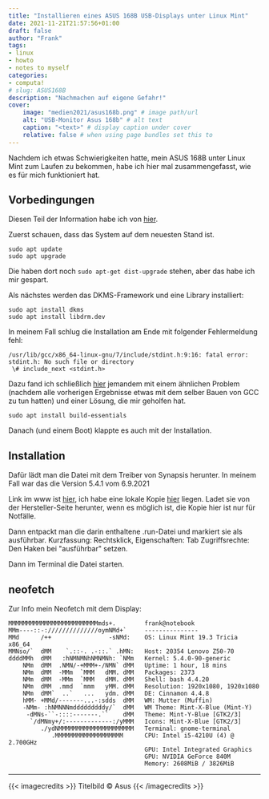 ```yaml
---
title: "Installieren eines ASUS 168B USB-Displays unter Linux Mint"
date: 2021-11-21T21:57:56+01:00
draft: false
author: "Frank"
tags:
- linux
- howto
- notes to myself
categories:
- computa!
# slug: ASUS168B
description: "Nachmachen auf eigene Gefahr!"
cover:
    image: "medien2021/asus168b.png" # image path/url
    alt: "USB-Monitor Asus 168b" # alt text
    caption: "<text>" # display caption under cover
    relative: false # when using page bundles set this to
---
```

Nachdem ich etwas Schwierigkeiten hatte, mein ASUS 168B unter Linux Mint zum Laufen zu bekommen, habe ich hier mal zusammengefasst, wie es für mich funktioniert hat.

## Vorbedingungen

Diesen Teil der Information habe ich von [hier](https://support.displaylink.com/knowledgebase/articles/684649).

Zuerst schauen, dass das System auf dem neuesten Stand ist.

    sudo apt update
    sudo apt upgrade

Die haben dort noch <code>sudo apt-get dist-upgrade</code> stehen, aber das habe ich mir gespart.

Als nächstes werden das DKMS-Framework und eine Library installiert:

    sudo apt install dkms
    sudo apt install libdrm.dev

In meinem Fall schlug die Installation am Ende mit folgender Fehlermeldung fehl:

    /usr/lib/gcc/x86_64-linux-gnu/7/include/stdint.h:9:16: fatal error: stdint.h: No such file or directory
     \# include_next <stdint.h>

 Dazu fand ich schließlich [hier](https://github.com/herdius/herdius-core/issues/14) jemandem mit einem ähnlichen Problem (nachdem alle vorherigen Ergebnisse etwas mit dem selber Bauen von GCC zu tun hatten) und einer Lösung, die mir geholfen hat.

    sudo apt install build-essentials


Danach (und einem Boot) klappte es auch mit der Installation.

## Installation

Dafür lädt man die Datei mit dem Treiber von Synapsis herunter.
In meinem Fall war das die Version 5.4.1 vom 6.9.2021

Link im www ist [hier](https://www.synaptics.com/products/displaylink-graphics/downloads/ubuntu), ich habe eine lokale Kopie [hier](/medien2021/DisplayLink_USB_Graphics_Software_for_Ubuntu5.4.1-EXE.zip) liegen. Ladet sie von der Hersteller-Seite herunter, wenn es möglich ist, die Kopie hier ist nur für Notfälle.

Dann entpackt man die darin enthaltene .run-Datei und markiert sie als ausführbar. Kurzfassung: Rechtsklick, Eigenschaften: Tab Zugriffsrechte: Den Haken bei "ausführbar" setzen.

Dann im Terminal die Datei starten.

## neofetch
Zur Info mein Neofetch mit dem Display:

````
MMMMMMMMMMMMMMMMMMMMMMMMMmds+.        frank@notebook
MMm----::-://////////////oymNMd+`     ---------------
MMd      /++                -sNMd:    OS: Linux Mint 19.3 Tricia x86_64
MMNso/`  dMM    `.::-. .-::.` .hMN:   Host: 20354 Lenovo Z50-70
ddddMMh  dMM   :hNMNMNhNMNMNh: `NMm   Kernel: 5.4.0-90-generic
    NMm  dMM  .NMN/-+MMM+-/NMN` dMM   Uptime: 1 hour, 18 mins
    NMm  dMM  -MMm  `MMM   dMM. dMM   Packages: 2373
    NMm  dMM  -MMm  `MMM   dMM. dMM   Shell: bash 4.4.20
    NMm  dMM  .mmd  `mmm   yMM. dMM   Resolution: 1920x1080, 1920x1080
    NMm  dMM`  ..`   ...   ydm. dMM   DE: Cinnamon 4.4.8
    hMM- +MMd/-------...-:sdds  dMM   WM: Mutter (Muffin)
    -NMm- :hNMNNNmdddddddddy/`  dMM   WM Theme: Mint-X-Blue (Mint-Y)
     -dMNs-``-::::-------.``    dMM   Theme: Mint-Y-Blue [GTK2/3]
      `/dMNmy+/:-------------:/yMMM   Icons: Mint-X-Blue [GTK2/3]
         ./ydNMMMMMMMMMMMMMMMMMMMMM   Terminal: gnome-terminal
            .MMMMMMMMMMMMMMMMMMM      CPU: Intel i5-4210U (4) @ 2.700GHz
                                      GPU: Intel Integrated Graphics
                                      GPU: NVIDIA GeForce 840M
                                      Memory: 2608MiB / 3826MiB
````

---

{{< imagecredits >}}
Titelbild &#169; Asus
{{< /imagecredits >}}
